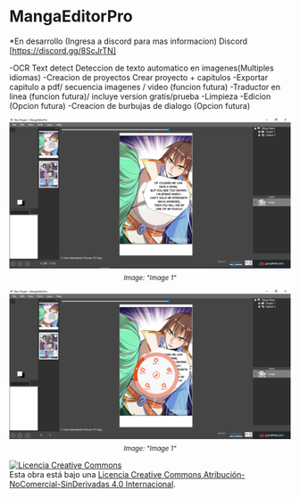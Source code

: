 # MangaEditorPro

*En desarrollo (Ingresa a discord para mas informacion)  Discord [https://discord.gg/8ScJrTN]

-OCR Text detect
  Deteccion de texto automatico en imagenes(Multiples idiomas)
-Creacion de proyectos 
  Crear proyecto + capitulos
-Exportar  capitulo a pdf/ secuencia imagenes / video (funcion futura)
-Traductor en linea (funcion futura)/ incluye version gratis/prueba
-Limpieza
-Edicion (Opcion futura)
-Creacion de burbujas de dialogo (Opcion futura)

<p align="center"><img src="/screenshots/img1.PNG" /><br/><sub><i>Image: "Image 1"</i></sub></p>
<p align="center"><img src="/screenshots/img2.PNG" /><br/><sub><i>Image: "Image 1"</i></sub></p>



<a rel="license" href="http://creativecommons.org/licenses/by-nc-nd/4.0/"><img alt="Licencia Creative Commons" style="border-width:0" src="https://i.creativecommons.org/l/by-nc-nd/4.0/88x31.png" /></a><br />Esta obra está bajo una <a rel="license" href="http://creativecommons.org/licenses/by-nc-nd/4.0/">Licencia Creative Commons Atribución-NoComercial-SinDerivadas 4.0 Internacional</a>.
